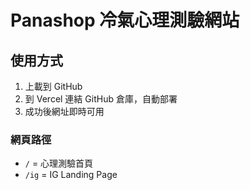 # Panashop 冷氣心理測驗網站

## 使用方式
1. 上載到 GitHub
2. 到 Vercel 連結 GitHub 倉庫，自動部署
3. 成功後網址即時可用

### 網頁路徑
- `/` = 心理測驗首頁
- `/ig` = IG Landing Page
